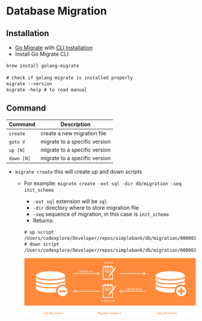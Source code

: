 # Database Migration

## Installation

- [Go Migrate](https://github.com/golang-migrate/) with [CLI Installation](https://github.com/golang-migrate/migrate/tree/master/cmd/migrate)
- Install Go Migrate CLI

```Shell
brew install golang-migrate

# check if golang-migrate is installed properly
migrate --version
migrate -help # to read manual
```

## Command

| Command    | Description                   |
| ---------- | ----------------------------- |
| `create`   | create a new migration file   |
| `goto V`   | migrate to a specific version |
| `up [N]`   | migrate to a specific version |
| `down [N]` | migrate to a specific version |

- `migrate create` this will create up and down scripts

  - For example: `migrate create -ext sql -dir db/migration -seq init_schema`

    - `-ext sql` extension will be `sql`
    - `-dir` directory where to store migration file
    - `-seq` sequence of migration, in this case is `init_schema`
    - Returns:

    ```Shell
    # up script
    /Users/codexplore/Developer/repos/simplebank/db/migration/000001_init_schema.up.sql
    # down script
    /Users/codexplore/Developer/repos/simplebank/db/migration/000001_init_schema.down.sql
    ```

    <p align="center"><img width=500 src="../assets/img/db_migration_updown.png"/></p>
